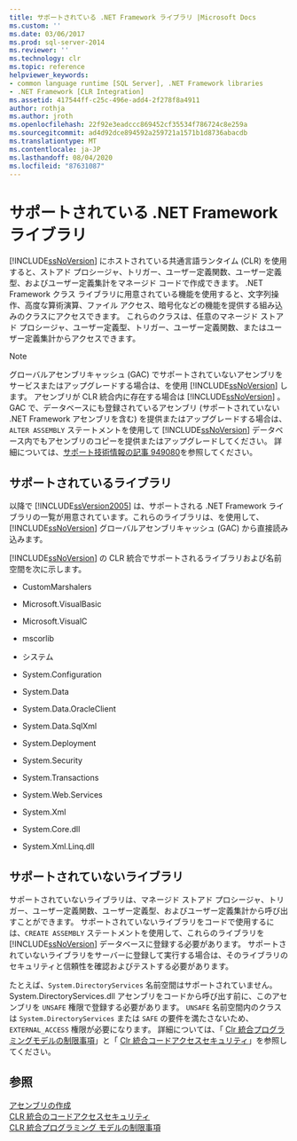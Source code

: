 ```yaml
---
title: サポートされている .NET Framework ライブラリ |Microsoft Docs
ms.custom: ''
ms.date: 03/06/2017
ms.prod: sql-server-2014
ms.reviewer: ''
ms.technology: clr
ms.topic: reference
helpviewer_keywords:
- common language runtime [SQL Server], .NET Framework libraries
- .NET Framework [CLR Integration]
ms.assetid: 417544ff-c25c-496e-add4-2f278f8a4911
author: rothja
ms.author: jroth
ms.openlocfilehash: 22f92e3eadccc869452cf35534f786724c8e259a
ms.sourcegitcommit: ad4d92dce894592a259721a1571b1d8736abacdb
ms.translationtype: MT
ms.contentlocale: ja-JP
ms.lasthandoff: 08/04/2020
ms.locfileid: "87631087"
---
```

# <a name="supported-net-framework-libraries"></a>サポートされている .NET Framework ライブラリ
  [!INCLUDE[ssNoVersion](../../../includes/ssnoversion-md.md)] にホストされている共通言語ランタイム (CLR) を使用すると、ストアド プロシージャ、トリガー、ユーザー定義関数、ユーザー定義型、およびユーザー定義集計をマネージド コードで作成できます。 .NET Framework クラス ライブラリに用意されている機能を使用すると、文字列操作、高度な算術演算、ファイル アクセス、暗号化などの機能を提供する組み込みのクラスにアクセスできます。 これらのクラスは、任意のマネージド ストアド プロシージャ、ユーザー定義型、トリガー、ユーザー定義関数、またはユーザー定義集計からアクセスできます。  
  
> [!NOTE]  
>  グローバルアセンブリキャッシュ (GAC) でサポートされていないアセンブリをサービスまたはアップグレードする場合は、を使用 [!INCLUDE[ssNoVersion](../../../includes/ssnoversion-md.md)] します。 アセンブリが CLR 統合内に存在する場合は [!INCLUDE[ssNoVersion](../../../includes/ssnoversion-md.md)] 。 GAC で、データベースにも登録されているアセンブリ (サポートされていない .NET Framework アセンブリを含む) を提供またはアップグレードする場合は、`ALTER ASSEMBLY` ステートメントを使用して [!INCLUDE[ssNoVersion](../../../includes/ssnoversion-md.md)] データベース内でもアセンブリのコピーを提供またはアップグレードしてください。 詳細については、[サポート技術情報の記事 949080](https://support.microsoft.com/kb/949080)を参照してください。  
  
## <a name="supported-libraries"></a>サポートされているライブラリ  
 以降で [!INCLUDE[ssVersion2005](../../../includes/ssnoversion-md.md)] は、サポートされる .NET Framework ライブラリの一覧が用意されています。これらのライブラリは、を使用して、 [!INCLUDE[ssNoVersion](../../../includes/ssnoversion-md.md)] グローバルアセンブリキャッシュ (GAC) から直接読み込みます。  
  
 [!INCLUDE[ssNoVersion](../../../includes/ssnoversion-md.md)] の CLR 統合でサポートされるライブラリおよび名前空間を次に示します。  
  
-   CustomMarshalers  
  
-   Microsoft.VisualBasic  
  
-   Microsoft.VisualC  
  
-   mscorlib  
  
-   システム  
  
-   System.Configuration  
  
-   System.Data  
  
-   System.Data.OracleClient  
  
-   System.Data.SqlXml  
  
-   System.Deployment  
  
-   System.Security  
  
-   System.Transactions  
  
-   System.Web.Services  
  
-   System.Xml  
  
-   System.Core.dll  
  
-   System.Xml.Linq.dll  
  
## <a name="unsupported-libraries"></a>サポートされていないライブラリ  
 サポートされていないライブラリは、マネージド ストアド プロシージャ、トリガー、ユーザー定義関数、ユーザー定義型、およびユーザー定義集計から呼び出すことができます。 サポートされていないライブラリをコードで使用するには、`CREATE ASSEMBLY` ステートメントを使用して、これらのライブラリを [!INCLUDE[ssNoVersion](../../../includes/ssnoversion-md.md)] データベースに登録する必要があります。 サポートされていないライブラリをサーバーに登録して実行する場合は、そのライブラリのセキュリティと信頼性を確認およびテストする必要があります。  
  
 たとえば、`System.DirectoryServices` 名前空間はサポートされていません。 System.DirectoryServices.dll アセンブリをコードから呼び出す前に、このアセンブリを `UNSAFE` 権限で登録する必要があります。 `UNSAFE` 名前空間内のクラスは `System.DirectoryServices` または `SAFE` の要件を満たさないため、`EXTERNAL_ACCESS` 権限が必要になります。 詳細については、「 [Clr 統合プログラミングモデルの制限事項](clr-integration-programming-model-restrictions.md)」と「 [Clr 統合コードアクセスセキュリティ](../security/clr-integration-code-access-security.md)」を参照してください。  
  
## <a name="see-also"></a>参照  
 [アセンブリの作成](../assemblies/creating-an-assembly.md)   
 [CLR 統合のコードアクセスセキュリティ](../security/clr-integration-code-access-security.md)   
 [CLR 統合プログラミング モデルの制限事項](clr-integration-programming-model-restrictions.md)  
  
  
